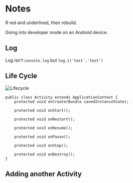 # Notes

R red and underlined, then rebuild.

Going into developer mode on an Android device.

## Log

Log isn't `console.log` but `log.i('test','test')`

## Life Cycle

![Lifecycle](https://www.javatpoint.com/images/androidimages/Android-Activity-Lifecycle.png)


```android
public class Activity extends ApplicationContext {
    protected void onCreate(Bundle savedInstanceState);

    protected void onStart();

    protected void onRestart();

    protected void onResume();

    protected void onPause();

    protected void onStop();

    protected void onDestroy();
}
```

## Adding another Activity
